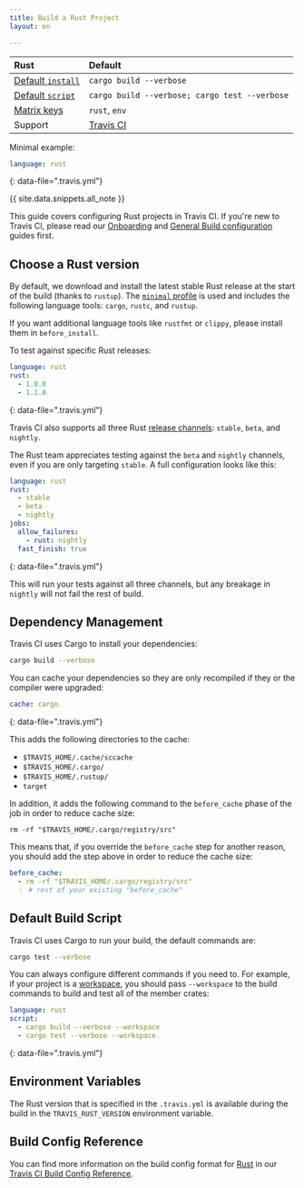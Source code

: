 ```yaml
---
title: Build a Rust Project
layout: en

---
```


<aside markdown="block" class="ataglance">

| Rust                                        | Default                                       |
|:--------------------------------------------|:----------------------------------------------|
| [Default `install`](#dependency-management) | `cargo build --verbose`                       |
| [Default `script`](#default-build-script)   | `cargo build --verbose; cargo test --verbose` |
| [Matrix keys](#build-matrix)                | `rust`, `env`                                 |
| Support                                     | [Travis CI](mailto:support@travis-ci.com)     |

Minimal example:

```yaml
language: rust
```
{: data-file=".travis.yml"}

</aside>

{{ site.data.snippets.all_note }}

This guide covers configuring Rust projects in Travis CI. If you're
new to Travis CI, please read our [Onboarding](/user/onboarding/) and
[General Build configuration](/user/customizing-the-build/) guides first.

## Choose a Rust version

By default, we download and install the latest stable Rust release at the start
of the build (thanks to `rustup`). The [`minimal` profile][profiles] is used
and includes the following language tools: `cargo`, `rustc`, and `rustup`.

[profiles]: https://github.com/rust-lang/rustup/blob/master/doc/src/concepts/profiles.md

If you want additional language tools like `rustfmt` or `clippy`, please
install them in `before_install`.

To test against specific Rust releases:

```yaml
language: rust
rust:
  - 1.0.0
  - 1.1.0
```
{: data-file=".travis.yml"}

Travis CI also supports all three Rust [release channels][channels]: `stable`,
`beta`, and `nightly`.

[channels]: https://doc.rust-lang.org/book/appendix-07-nightly-rust.html#choo-choo-release-channels-and-riding-the-trains

The Rust team appreciates testing against the `beta` and `nightly` channels,
even if you are only targeting `stable`. A full configuration looks like this:

```yaml
language: rust
rust:
  - stable
  - beta
  - nightly
jobs:
  allow_failures:
    - rust: nightly
  fast_finish: true
```
{: data-file=".travis.yml"}

This will run your tests against all three channels, but any breakage in
`nightly` will not fail the rest of build.

## Dependency Management

Travis CI uses Cargo to install your dependencies:

```bash
cargo build --verbose
```

You can cache your dependencies so they are only recompiled if they or the
compiler were upgraded:

```yaml
cache: cargo
```
{: data-file=".travis.yml"}

This adds the following directories to the cache:

- `$TRAVIS_HOME/.cache/sccache`
- `$TRAVIS_HOME/.cargo/`
- `$TRAVIS_HOME/.rustup/`
- `target`

In addition, it adds the following command to the `before_cache`
phase of the job in order to reduce cache size:

    rm -rf "$TRAVIS_HOME/.cargo/registry/src"

This means that, if you override the `before_cache` step for another reason, you should add the step above in order to reduce the cache size:

```yaml
before_cache:
  - rm -rf "$TRAVIS_HOME/.cargo/registry/src"
  ⋮ # rest of your existing "before_cache"
```

## Default Build Script

Travis CI uses Cargo to run your build, the default commands are:

```bash
cargo test --verbose
```

You can always configure different commands if you need to. For example,
if your project is a
[workspace](http://doc.crates.io/manifest.html#the-workspace-section), you
should pass `--workspace` to the build commands to build and test all of the member
crates:

```yaml
language: rust
script:
  - cargo build --verbose --workspace
  - cargo test --verbose --workspace
```
{: data-file=".travis.yml"}

## Environment Variables

The Rust version that is specified in the `.travis.yml` is available during the
build in the `TRAVIS_RUST_VERSION` environment variable.

## Build Config Reference

You can find more information on the build config format for [Rust](https://config.travis-ci.com/ref/language/rust) in our [Travis CI Build Config Reference](https://config.travis-ci.com/).
